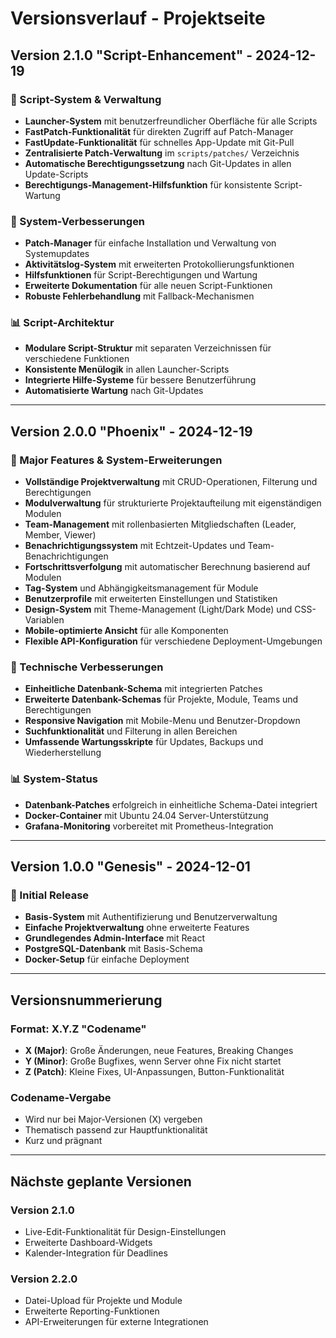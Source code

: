 # Versionsverlauf - Projektseite

## Version 2.1.0 "Script-Enhancement" - 2024-12-19

### 🚀 Script-System & Verwaltung
- **Launcher-System** mit benutzerfreundlicher Oberfläche für alle Scripts
- **FastPatch-Funktionalität** für direkten Zugriff auf Patch-Manager
- **FastUpdate-Funktionalität** für schnelles App-Update mit Git-Pull
- **Zentralisierte Patch-Verwaltung** im `scripts/patches/` Verzeichnis
- **Automatische Berechtigungssetzung** nach Git-Updates in allen Update-Scripts
- **Berechtigungs-Management-Hilfsfunktion** für konsistente Script-Wartung

### 🔧 System-Verbesserungen
- **Patch-Manager** für einfache Installation und Verwaltung von Systemupdates
- **Aktivitätslog-System** mit erweiterten Protokollierungsfunktionen
- **Hilfsfunktionen** für Script-Berechtigungen und Wartung
- **Erweiterte Dokumentation** für alle neuen Script-Funktionen
- **Robuste Fehlerbehandlung** mit Fallback-Mechanismen

### 📊 Script-Architektur
- **Modulare Script-Struktur** mit separaten Verzeichnissen für verschiedene Funktionen
- **Konsistente Menülogik** in allen Launcher-Scripts
- **Integrierte Hilfe-Systeme** für bessere Benutzerführung
- **Automatisierte Wartung** nach Git-Updates

---

## Version 2.0.0 "Phoenix" - 2024-12-19

### 🚀 Major Features & System-Erweiterungen
- **Vollständige Projektverwaltung** mit CRUD-Operationen, Filterung und Berechtigungen
- **Modulverwaltung** für strukturierte Projektaufteilung mit eigenständigen Modulen
- **Team-Management** mit rollenbasierten Mitgliedschaften (Leader, Member, Viewer)
- **Benachrichtigungssystem** mit Echtzeit-Updates und Team-Benachrichtigungen
- **Fortschrittsverfolgung** mit automatischer Berechnung basierend auf Modulen
- **Tag-System** und Abhängigkeitsmanagement für Module
- **Benutzerprofile** mit erweiterten Einstellungen und Statistiken
- **Design-System** mit Theme-Management (Light/Dark Mode) und CSS-Variablen
- **Mobile-optimierte Ansicht** für alle Komponenten
- **Flexible API-Konfiguration** für verschiedene Deployment-Umgebungen

### 🔧 Technische Verbesserungen
- **Einheitliche Datenbank-Schema** mit integrierten Patches
- **Erweiterte Datenbank-Schemas** für Projekte, Module, Teams und Berechtigungen
- **Responsive Navigation** mit Mobile-Menu und Benutzer-Dropdown
- **Suchfunktionalität** und Filterung in allen Bereichen
- **Umfassende Wartungsskripte** für Updates, Backups und Wiederherstellung

### 📊 System-Status
- **Datenbank-Patches** erfolgreich in einheitliche Schema-Datei integriert
- **Docker-Container** mit Ubuntu 24.04 Server-Unterstützung
- **Grafana-Monitoring** vorbereitet mit Prometheus-Integration

---

## Version 1.0.0 "Genesis" - 2024-12-01

### 🎯 Initial Release
- **Basis-System** mit Authentifizierung und Benutzerverwaltung
- **Einfache Projektverwaltung** ohne erweiterte Features
- **Grundlegendes Admin-Interface** mit React
- **PostgreSQL-Datenbank** mit Basis-Schema
- **Docker-Setup** für einfache Deployment

---

## Versionsnummerierung

### Format: X.Y.Z "Codename"
- **X (Major)**: Große Änderungen, neue Features, Breaking Changes
- **Y (Minor)**: Große Bugfixes, wenn Server ohne Fix nicht startet
- **Z (Patch)**: Kleine Fixes, UI-Anpassungen, Button-Funktionalität

### Codename-Vergabe
- Wird nur bei Major-Versionen (X) vergeben
- Thematisch passend zur Hauptfunktionalität
- Kurz und prägnant

---

## Nächste geplante Versionen

### Version 2.1.0
- Live-Edit-Funktionalität für Design-Einstellungen
- Erweiterte Dashboard-Widgets
- Kalender-Integration für Deadlines

### Version 2.2.0
- Datei-Upload für Projekte und Module
- Erweiterte Reporting-Funktionen
- API-Erweiterungen für externe Integrationen
